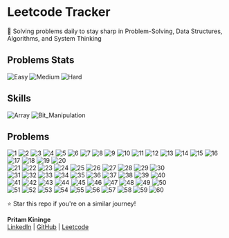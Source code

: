 # Leetcode Tracker</h1>
  
🚀 Solving problems daily to stay sharp in Problem-Solving, Data Structures, Algorithms, and System Thinking

## Problems Stats

![Easy](https://img.shields.io/badge/Easy-10-brightgreen)
![Medium](https://img.shields.io/badge/Medium-5-yellow)
![Hard](https://img.shields.io/badge/Hard-2-red)

## Skills 

![Array](https://img.shields.io/badge/Array-gray)
![Bit_Manipulation](https://img.shields.io/badge/Bit_Manipulation-gray)


## Problems 

![1](https://img.shields.io/badge/1-gray?style=for-the-badge) ![2](https://img.shields.io/badge/2-gray?style=for-the-badge) ![3](https://img.shields.io/badge/3-gray?style=for-the-badge) ![4](https://img.shields.io/badge/4-gray?style=for-the-badge) ![5](https://img.shields.io/badge/5-gray?style=for-the-badge) ![6](https://img.shields.io/badge/6-gray?style=for-the-badge) ![7](https://img.shields.io/badge/7-gray?style=for-the-badge) ![8](https://img.shields.io/badge/8-gray?style=for-the-badge) ![9](https://img.shields.io/badge/9-gray?style=for-the-badge) ![10](https://img.shields.io/badge/10-gray?style=for-the-badge)
![11](https://img.shields.io/badge/11-gray?style=for-the-badge) ![12](https://img.shields.io/badge/12-gray?style=for-the-badge) ![13](https://img.shields.io/badge/13-gray?style=for-the-badge) ![14](https://img.shields.io/badge/14-gray?style=for-the-badge) ![15](https://img.shields.io/badge/15-gray?style=for-the-badge) ![16](https://img.shields.io/badge/16-gray?style=for-the-badge) ![17](https://img.shields.io/badge/17-gray?style=for-the-badge) ![18](https://img.shields.io/badge/18-gray?style=for-the-badge) ![19](https://img.shields.io/badge/19-gray?style=for-the-badge) ![20](https://img.shields.io/badge/20-gray?style=for-the-badge)  
![21](https://img.shields.io/badge/21-gray?style=for-the-badge) ![22](https://img.shields.io/badge/22-gray?style=for-the-badge) ![23](https://img.shields.io/badge/23-gray?style=for-the-badge) ![24](https://img.shields.io/badge/24-gray?style=for-the-badge) ![25](https://img.shields.io/badge/25-gray?style=for-the-badge) ![26](https://img.shields.io/badge/26-gray?style=for-the-badge) ![27](https://img.shields.io/badge/27-gray?style=for-the-badge) ![28](https://img.shields.io/badge/28-gray?style=for-the-badge) ![29](https://img.shields.io/badge/29-gray?style=for-the-badge) ![30](https://img.shields.io/badge/30-gray?style=for-the-badge)  
![31](https://img.shields.io/badge/31-gray?style=for-the-badge) ![32](https://img.shields.io/badge/32-gray?style=for-the-badge) ![33](https://img.shields.io/badge/33-gray?style=for-the-badge) ![34](https://img.shields.io/badge/34-gray?style=for-the-badge) ![35](https://img.shields.io/badge/35-gray?style=for-the-badge) ![36](https://img.shields.io/badge/36-gray?style=for-the-badge) ![37](https://img.shields.io/badge/37-gray?style=for-the-badge) ![38](https://img.shields.io/badge/38-gray?style=for-the-badge) ![39](https://img.shields.io/badge/39-gray?style=for-the-badge) ![40](https://img.shields.io/badge/40-gray?style=for-the-badge)  
![41](https://img.shields.io/badge/41-gray?style=for-the-badge) ![42](https://img.shields.io/badge/42-gray?style=for-the-badge) ![43](https://img.shields.io/badge/43-gray?style=for-the-badge) ![44](https://img.shields.io/badge/44-gray?style=for-the-badge) ![45](https://img.shields.io/badge/45-gray?style=for-the-badge) ![46](https://img.shields.io/badge/46-gray?style=for-the-badge) ![47](https://img.shields.io/badge/47-gray?style=for-the-badge) ![48](https://img.shields.io/badge/48-gray?style=for-the-badge) ![49](https://img.shields.io/badge/49-gray?style=for-the-badge) ![50](https://img.shields.io/badge/50-gray?style=for-the-badge)  
![51](https://img.shields.io/badge/51-gray?style=for-the-badge) ![52](https://img.shields.io/badge/52-gray?style=for-the-badge) ![53](https://img.shields.io/badge/53-gray?style=for-the-badge) ![54](https://img.shields.io/badge/54-gray?style=for-the-badge) ![55](https://img.shields.io/badge/55-gray?style=for-the-badge) ![56](https://img.shields.io/badge/56-gray?style=for-the-badge) ![57](https://img.shields.io/badge/57-gray?style=for-the-badge) ![58](https://img.shields.io/badge/58-gray?style=for-the-badge) ![59](https://img.shields.io/badge/59-gray?style=for-the-badge) ![60](https://img.shields.io/badge/60-gray?style=for-the-badge)


⭐ Star this repo if you're on a similar journey!

**Pritam Kininge**    
[LinkedIn](https://linkedin.com/in/pritam-kininge)  |  [GitHub](https://github.com/kininge)  |  [Leetcode](https://leetcode.com/u/kininge007/)
</div>






